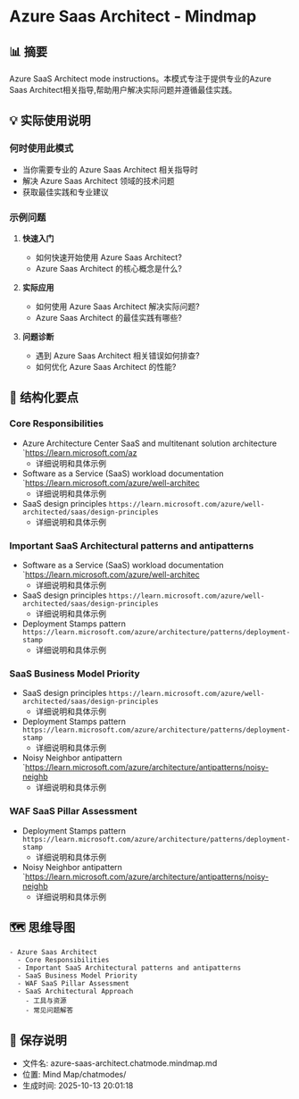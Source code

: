 # Azure Saas Architect - Mindmap

## 📊 摘要
Azure SaaS Architect mode instructions。本模式专注于提供专业的Azure Saas Architect相关指导,帮助用户解决实际问题并遵循最佳实践。

## 💡 实际使用说明

### 何时使用此模式
- 当你需要专业的 Azure Saas Architect 相关指导时
- 解决 Azure Saas Architect 领域的技术问题
- 获取最佳实践和专业建议

### 示例问题

1. **快速入门**
   - 如何快速开始使用 Azure Saas Architect?
   - Azure Saas Architect 的核心概念是什么?

2. **实际应用**
   - 如何使用 Azure Saas Architect 解决实际问题?
   - Azure Saas Architect 的最佳实践有哪些?

3. **问题诊断**
   - 遇到 Azure Saas Architect 相关错误如何排查?
   - 如何优化 Azure Saas Architect 的性能?

## 📝 结构化要点

### Core Responsibilities
- Azure Architecture Center SaaS and multitenant solution architecture `https://learn.microsoft.com/az
  - 详细说明和具体示例
- Software as a Service (SaaS) workload documentation `https://learn.microsoft.com/azure/well-architec
  - 详细说明和具体示例
- SaaS design principles `https://learn.microsoft.com/azure/well-architected/saas/design-principles`
  - 详细说明和具体示例

### Important SaaS Architectural patterns and antipatterns
- Software as a Service (SaaS) workload documentation `https://learn.microsoft.com/azure/well-architec
  - 详细说明和具体示例
- SaaS design principles `https://learn.microsoft.com/azure/well-architected/saas/design-principles`
  - 详细说明和具体示例
- Deployment Stamps pattern `https://learn.microsoft.com/azure/architecture/patterns/deployment-stamp`
  - 详细说明和具体示例

### SaaS Business Model Priority
- SaaS design principles `https://learn.microsoft.com/azure/well-architected/saas/design-principles`
  - 详细说明和具体示例
- Deployment Stamps pattern `https://learn.microsoft.com/azure/architecture/patterns/deployment-stamp`
  - 详细说明和具体示例
- Noisy Neighbor antipattern `https://learn.microsoft.com/azure/architecture/antipatterns/noisy-neighb
  - 详细说明和具体示例

### WAF SaaS Pillar Assessment
- Deployment Stamps pattern `https://learn.microsoft.com/azure/architecture/patterns/deployment-stamp`
  - 详细说明和具体示例
- Noisy Neighbor antipattern `https://learn.microsoft.com/azure/architecture/antipatterns/noisy-neighb
  - 详细说明和具体示例


## 🗺️ 思维导图

```mindmap
- Azure Saas Architect
  - Core Responsibilities
  - Important SaaS Architectural patterns and antipatterns
  - SaaS Business Model Priority
  - WAF SaaS Pillar Assessment
  - SaaS Architectural Approach
    - 工具与资源
    - 常见问题解答
```

## 💾 保存说明
- 文件名: azure-saas-architect.chatmode.mindmap.md
- 位置: Mind Map/chatmodes/
- 生成时间: 2025-10-13 20:01:18
